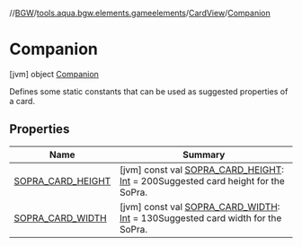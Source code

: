 //[BGW](../../../../index.md)/[tools.aqua.bgw.elements.gameelements](../../index.md)/[CardView](../index.md)/[Companion](index.md)



# Companion  
 [jvm] object [Companion](index.md)

Defines some static constants that can be used as suggested properties of a card.

   


## Properties  
  
|  Name |  Summary | 
|---|---|
| <a name="tools.aqua.bgw.elements.gameelements/CardView.Companion/SOPRA_CARD_HEIGHT/#/PointingToDeclaration/"></a>[SOPRA_CARD_HEIGHT](-s-o-p-r-a_-c-a-r-d_-h-e-i-g-h-t.md)| <a name="tools.aqua.bgw.elements.gameelements/CardView.Companion/SOPRA_CARD_HEIGHT/#/PointingToDeclaration/"></a> [jvm] const val [SOPRA_CARD_HEIGHT](-s-o-p-r-a_-c-a-r-d_-h-e-i-g-h-t.md): [Int](https://kotlinlang.org/api/latest/jvm/stdlib/kotlin/-int/index.html) = 200Suggested card height for the SoPra.   <br>|
| <a name="tools.aqua.bgw.elements.gameelements/CardView.Companion/SOPRA_CARD_WIDTH/#/PointingToDeclaration/"></a>[SOPRA_CARD_WIDTH](-s-o-p-r-a_-c-a-r-d_-w-i-d-t-h.md)| <a name="tools.aqua.bgw.elements.gameelements/CardView.Companion/SOPRA_CARD_WIDTH/#/PointingToDeclaration/"></a> [jvm] const val [SOPRA_CARD_WIDTH](-s-o-p-r-a_-c-a-r-d_-w-i-d-t-h.md): [Int](https://kotlinlang.org/api/latest/jvm/stdlib/kotlin/-int/index.html) = 130Suggested card width for the SoPra.   <br>|

